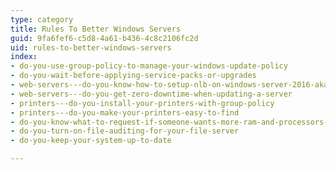```yaml
---
type: category
title: Rules To Better Windows Servers
guid: 9fa6fef6-c5d8-4a61-b436-4c8c2106fc2d
uid: rules-to-better-windows-servers
index:
- do-you-use-group-policy-to-manage-your-windows-update-policy
- do-you-wait-before-applying-service-packs-or-upgrades
- web-servers---do-you-know-how-to-setup-nlb-on-windows-server-2016-aka-network-load-balancing
- web-servers---do-you-get-zero-downtime-when-updating-a-server
- printers---do-you-install-your-printers-with-group-policy
- printers---do-you-make-your-printers-easy-to-find
- do-you-know-what-to-request-if-someone-wants-more-ram-and-processors-on-a-vm-or-a-pc
- do-you-turn-on-file-auditing-for-your-file-server
- do-you-keep-your-system-up-to-date

---
```

 

